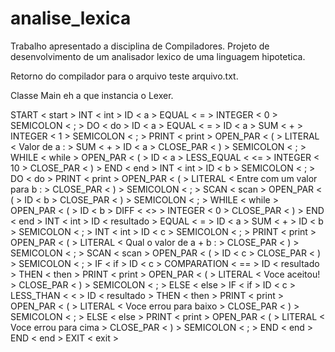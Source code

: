 # analise_lexica
Trabalho apresentado a disciplina de Compiladores. Projeto de desenvolvimento de um analisador lexico de uma linguagem hipotetica.

Retorno do compilador para o arquivo teste arquivo.txt.

Classe Main eh a que instancia o Lexer.

START < start >
INT  < int >
ID < a >
EQUAL < = >
INTEGER < 0 >
SEMICOLON < ; >
DO < do >
ID < a >
EQUAL < = >
ID < a >
SUM < + >
INTEGER < 1 >
SEMICOLON < ; >
PRINT < print >
OPEN_PAR < ( >
LITERAL < Valor de a :  >
SUM < + >
ID < a >
CLOSE_PAR < ) >
SEMICOLON < ; >
WHILE  < while >
OPEN_PAR < ( >
ID < a >
LESS_EQUAL < <= >
INTEGER < 10 >
CLOSE_PAR < ) >
END  < end >
INT  < int >
ID < b >
SEMICOLON < ; >
DO < do >
PRINT < print >
OPEN_PAR < ( >
LITERAL < Entre com um valor para b : >
CLOSE_PAR < ) >
SEMICOLON < ; >
SCAN  < scan >
OPEN_PAR < ( >
ID < b >
CLOSE_PAR < ) >
SEMICOLON < ; >
WHILE  < while >
OPEN_PAR < ( >
ID < b >
DIFF < <> >
INTEGER < 0 >
CLOSE_PAR < ) >
END  < end >
INT  < int >
ID < resultado >
EQUAL < = >
ID < a >
SUM < + >
ID < b >
SEMICOLON < ; >
INT  < int >
ID < c >
SEMICOLON < ; >
PRINT < print >
OPEN_PAR < ( >
LITERAL < Qual o valor de a + b : >
CLOSE_PAR < ) >
SEMICOLON < ; >
SCAN  < scan >
OPEN_PAR < ( >
ID < c >
CLOSE_PAR < ) >
SEMICOLON < ; >
IF  < if >
ID < c >
COMPARATION < == >
ID < resultado >
THEN  < then >
PRINT < print >
OPEN_PAR < ( >
LITERAL < Voce aceitou! >
CLOSE_PAR < ) >
SEMICOLON < ; >
ELSE < else >
IF  < if >
ID < c >
LESS_THAN < < >
ID < resultado >
THEN  < then >
PRINT < print >
OPEN_PAR < ( >
LITERAL < Voce errou para baixo >
CLOSE_PAR < ) >
SEMICOLON < ; >
ELSE < else >
PRINT < print >
OPEN_PAR < ( >
LITERAL < Voce errou para cima >
CLOSE_PAR < ) >
SEMICOLON < ; >
END  < end >
END  < end >
EXIT  < exit >
